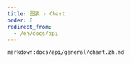 ```yaml
---
title: 图表 - Chart
order: 0
redirect_from:
  - /en/docs/api
---
```


`markdown:docs/api/general/chart.zh.md`
